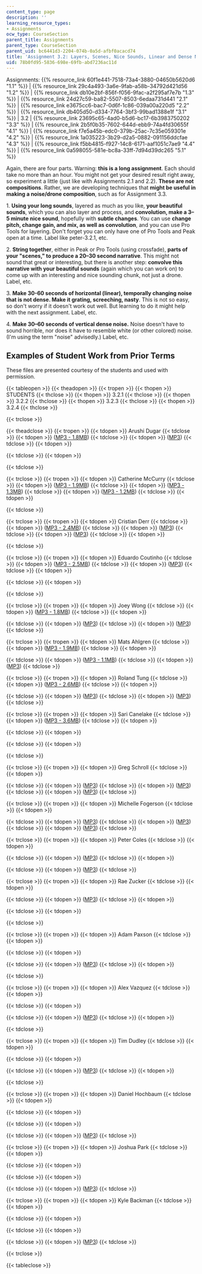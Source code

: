 ```yaml
---
content_type: page
description: ''
learning_resource_types:
- Assignments
ocw_type: CourseSection
parent_title: Assignments
parent_type: CourseSection
parent_uid: bc6441d3-2204-074b-0a5d-afbf0acacd74
title: 'Assignment 3.2: Layers, Scenes, Nice Sounds, Linear and Dense Noise'
uid: 78b0fd95-5836-698e-69fb-abd7236ac11d
---
```


  

Assignments: {{% resource_link 60f1e441-7518-73a4-3880-04650b5620d6 "1.1" %}} | {{% resource_link 29c4a493-3a6e-9fab-a58b-34792d421d56 "1.2" %}} | {{% resource_link db10e2bf-856f-f056-9fac-a2f295af7e7b "1.3" %}} | {{% resource_link 24d27c59-ba82-5507-8503-6edaa731d441 "2.1" %}} | {{% resource_link e3675cc6-bac7-0d6f-1c86-039a00a220d5 "2.2" %}} | {{% resource_link db405d50-d334-7764-3bf3-99bad1388e1f "3.1" %}} | 3.2 | {{% resource_link 23695c65-4ad0-b5d6-bc17-6b3983750202 "3.3" %}} | {{% resource_link 2b5f0b35-7602-644d-ebb9-74a4fd30655f "4.1" %}} | {{% resource_link f7e5a45b-edc0-379b-25ac-7c35e059301e "4.2" %}} | {{% resource_link 1a035223-3b29-d2a5-0882-091156ddcfae "4.3" %}} | {{% resource_link f5bb4815-f927-14c8-6171-aaf1051c7ae9 "4.4" %}} | {{% resource_link 0a598055-581e-bc8a-33ff-7d94d39dc265 "5.1" %}}

  

Again, there are four parts. Warning: **this is a long assignment**. Each should take no more than an hour. You might not get your desired result right away, so experiment a little (just like with Assignments 2.1 and 2.2). **These are not compositions**. Rather, we are developing techniques that **might be useful in making a noise/drone composition**, such as for Assignment 3.3.

1\. **Using your long sounds**, layered as much as you like, **your beautiful sounds**, which you can also layer and process, and **convolution, make a 3–5 minute nice sound**, hopefully with **subtle changes**. You can use **change pitch, change gain, and mix, as well as convolution**, and you can use Pro Tools for layering. Don't forget you can only have one of Pro Tools and Peak open at a time. Label like peter-3.2.1, etc.

2\. **String together**, either in Peak or Pro Tools (using crossfade), **parts of your "scenes," to produce a 20–30 second narrative**. This might not sound that great or interesting, but there is another step: **convolve this narrative with your beautiful sounds** (again which you can work on) to come up with an interesting and nice sounding chunk, not just a drone. Label, etc.

3\. **Make 30-60 seconds of horizontal (linear), temporally changing noise that is not dense. Make it grating, screeching, nasty**. This is not so easy, so don't worry if it doesn't work out well. But learning to do it might help with the next assignment. Label, etc.

4\. **Make 30–60 seconds of vertical dense noise.** Noise doesn't have to sound horrible, nor does it have to resemble white (or other colored) noise. (I'm using the term "noise" advisedly.) Label, etc.

Examples of Student Work from Prior Terms
-----------------------------------------

These files are presented courtesy of the students and used with permission.

{{< tableopen >}}
{{< theadopen >}}
{{< tropen >}}
{{< thopen >}}
STUDENTS
{{< thclose >}}
{{< thopen >}}
3.2.1
{{< thclose >}}
{{< thopen >}}
3.2.2
{{< thclose >}}
{{< thopen >}}
3.2.3
{{< thclose >}}
{{< thopen >}}
3.2.4
{{< thclose >}}

{{< trclose >}}

{{< theadclose >}}
{{< tropen >}}
{{< tdopen >}}
Arushi Dugar
{{< tdclose >}}
{{< tdopen >}}
([MP3 - 1.8MB](/ans7870/21m/21m.361/s08/assignments/3.2/arushi-3.2.1.mp3))
{{< tdclose >}}
{{< tdopen >}}
([MP3](/ans7870/21m/21m.361/s08/assignments/3.2/arushi-3.2.2.mp3))
{{< tdclose >}}
{{< tdopen >}}

{{< tdclose >}}
{{< tdopen >}}

{{< tdclose >}}

{{< trclose >}}
{{< tropen >}}
{{< tdopen >}}
Catherine McCurry
{{< tdclose >}}
{{< tdopen >}}
([MP3 - 1.9MB](/ans7870/21m/21m.361/s08/assignments/3.2/catherine-3.2.1.mp3))
{{< tdclose >}}
{{< tdopen >}}
([MP3 - 1.3MB](/ans7870/21m/21m.361/s08/assignments/3.2/catherine-3.2.2.mp3))
{{< tdclose >}}
{{< tdopen >}}
([MP3 - 1.2MB](/ans7870/21m/21m.361/s08/assignments/3.2/catherine-3.2.3.mp3))
{{< tdclose >}}
{{< tdopen >}}

{{< tdclose >}}

{{< trclose >}}
{{< tropen >}}
{{< tdopen >}}
Cristian Derr
{{< tdclose >}}
{{< tdopen >}}
([MP3 - 2.4MB](/ans7870/21m/21m.361/s08/assignments/3.2/cristian-3.2.1.mp3))
{{< tdclose >}}
{{< tdopen >}}
([MP3](/ans7870/21m/21m.361/s08/assignments/3.2/cristian-3.2.2.mp3))
{{< tdclose >}}
{{< tdopen >}}
([MP3](/ans7870/21m/21m.361/s08/assignments/3.2/cristian-3.2.3.mp3))
{{< tdclose >}}
{{< tdopen >}}

{{< tdclose >}}

{{< trclose >}}
{{< tropen >}}
{{< tdopen >}}
Eduardo Coutinho
{{< tdclose >}}
{{< tdopen >}}
([MP3 - 2.5MB](/ans7870/21m/21m.361/s08/assignments/3.2/eduardo-3.2.1.mp3))
{{< tdclose >}}
{{< tdopen >}}
([MP3](/ans7870/21m/21m.361/s08/assignments/3.2/eduardo-3.2.2.mp3))
{{< tdclose >}}
{{< tdopen >}}

{{< tdclose >}}
{{< tdopen >}}

{{< tdclose >}}

{{< trclose >}}
{{< tropen >}}
{{< tdopen >}}
Joey Wong
{{< tdclose >}}
{{< tdopen >}}
([MP3 - 1.8MB](/ans7870/21m/21m.361/s08/assignments/3.2/joey-3.2.1.mp3))
{{< tdclose >}}
{{< tdopen >}}

{{< tdclose >}}
{{< tdopen >}}
([MP3](/ans7870/21m/21m.361/s08/assignments/3.2/joey-3.2.3.mp3))
{{< tdclose >}}
{{< tdopen >}}
([MP3](/ans7870/21m/21m.361/s08/assignments/3.2/joey-3.2.4.mp3))
{{< tdclose >}}

{{< trclose >}}
{{< tropen >}}
{{< tdopen >}}
Mats Ahlgren
{{< tdclose >}}
{{< tdopen >}}
([MP3 - 1.9MB](/ans7870/21m/21m.361/s08/assignments/3.2/mats-3.2.1.mp3))
{{< tdclose >}}
{{< tdopen >}}

{{< tdclose >}}
{{< tdopen >}}
([MP3 - 1.1MB](/ans7870/21m/21m.361/s08/assignments/3.2/mats-3.2.3.mp3))
{{< tdclose >}}
{{< tdopen >}}
([MP3](/ans7870/21m/21m.361/s08/assignments/3.2/mats-3.2.4.mp3))
{{< tdclose >}}

{{< trclose >}}
{{< tropen >}}
{{< tdopen >}}
Roland Tung
{{< tdclose >}}
{{< tdopen >}}
([MP3 - 2.6MB](/ans7870/21m/21m.361/s08/assignments/3.2/roland-3.2.1.mp3))
{{< tdclose >}}
{{< tdopen >}}

{{< tdclose >}}
{{< tdopen >}}
([MP3](/ans7870/21m/21m.361/s08/assignments/3.2/roland-3.2.3.mp3))
{{< tdclose >}}
{{< tdopen >}}
([MP3](/ans7870/21m/21m.361/s08/assignments/3.2/roland-3.2.4.mp3))
{{< tdclose >}}

{{< trclose >}}
{{< tropen >}}
{{< tdopen >}}
Sari Canelake
{{< tdclose >}}
{{< tdopen >}}
([MP3 - 3.6MB](/ans7870/21m/21m.361/s08/assignments/3.2/sari-3.2.1.mp3))
{{< tdclose >}}
{{< tdopen >}}

{{< tdclose >}}
{{< tdopen >}}

{{< tdclose >}}
{{< tdopen >}}

{{< tdclose >}}

{{< trclose >}}
{{< tropen >}}
{{< tdopen >}}
Greg Schroll
{{< tdclose >}}
{{< tdopen >}}

{{< tdclose >}}
{{< tdopen >}}
([MP3](/ans7870/21m/21m.361/s08/assignments/3.2/greg-3.2.2.mp3))
{{< tdclose >}}
{{< tdopen >}}
([MP3](/ans7870/21m/21m.361/s08/assignments/3.2/greg-3.2.3.mp3))
{{< tdclose >}}
{{< tdopen >}}
([MP3](/ans7870/21m/21m.361/s08/assignments/3.2/greg-3.2.4.mp3))
{{< tdclose >}}

{{< trclose >}}
{{< tropen >}}
{{< tdopen >}}
Michelle Fogerson
{{< tdclose >}}
{{< tdopen >}}

{{< tdclose >}}
{{< tdopen >}}
([MP3](/ans7870/21m/21m.361/s08/assignments/3.2/michelle-3.2.2.mp3))
{{< tdclose >}}
{{< tdopen >}}
([MP3](/ans7870/21m/21m.361/s08/assignments/3.2/michelle-3.2.3.mp3))
{{< tdclose >}}
{{< tdopen >}}
([MP3](/ans7870/21m/21m.361/s08/assignments/3.2/michelle-3.2.4.mp3))
{{< tdclose >}}

{{< trclose >}}
{{< tropen >}}
{{< tdopen >}}
Peter Coles
{{< tdclose >}}
{{< tdopen >}}

{{< tdclose >}}
{{< tdopen >}}
([MP3](/ans7870/21m/21m.361/s08/assignments/3.2/peter-3.2.2.mp3))
{{< tdclose >}}
{{< tdopen >}}

{{< tdclose >}}
{{< tdopen >}}
([MP3](/ans7870/21m/21m.361/s08/assignments/3.2/peter-3.2.4.mp3))
{{< tdclose >}}

{{< trclose >}}
{{< tropen >}}
{{< tdopen >}}
Rae Zucker
{{< tdclose >}}
{{< tdopen >}}

{{< tdclose >}}
{{< tdopen >}}
([MP3](/ans7870/21m/21m.361/s08/assignments/3.2/rae-3.2.2.mp3))
{{< tdclose >}}
{{< tdopen >}}

{{< tdclose >}}
{{< tdopen >}}

{{< tdclose >}}

{{< trclose >}}
{{< tropen >}}
{{< tdopen >}}
Adam Paxson
{{< tdclose >}}
{{< tdopen >}}

{{< tdclose >}}
{{< tdopen >}}

{{< tdclose >}}
{{< tdopen >}}
([MP3](/ans7870/21m/21m.361/s08/assignments/3.2/adam-3.2.3.mp3))
{{< tdclose >}}
{{< tdopen >}}

{{< tdclose >}}

{{< trclose >}}
{{< tropen >}}
{{< tdopen >}}
Alex Vazquez
{{< tdclose >}}
{{< tdopen >}}

{{< tdclose >}}
{{< tdopen >}}

{{< tdclose >}}
{{< tdopen >}}
([MP3](/ans7870/21m/21m.361/s08/assignments/3.2/alex-3.2.3.mp3))
{{< tdclose >}}
{{< tdopen >}}

{{< tdclose >}}

{{< trclose >}}
{{< tropen >}}
{{< tdopen >}}
Tim Dudley
{{< tdclose >}}
{{< tdopen >}}

{{< tdclose >}}
{{< tdopen >}}

{{< tdclose >}}
{{< tdopen >}}
([MP3](/ans7870/21m/21m.361/s08/assignments/3.2/tim-3.2.3.mp3))
{{< tdclose >}}
{{< tdopen >}}

{{< tdclose >}}

{{< trclose >}}
{{< tropen >}}
{{< tdopen >}}
Daniel Hochbaum
{{< tdclose >}}
{{< tdopen >}}

{{< tdclose >}}
{{< tdopen >}}

{{< tdclose >}}
{{< tdopen >}}

{{< tdclose >}}
{{< tdopen >}}
([MP3](/ans7870/21m/21m.361/s08/assignments/3.2/daniel-3.2.4.mp3))
{{< tdclose >}}

{{< trclose >}}
{{< tropen >}}
{{< tdopen >}}
Joshua Park
{{< tdclose >}}
{{< tdopen >}}

{{< tdclose >}}
{{< tdopen >}}

{{< tdclose >}}
{{< tdopen >}}

{{< tdclose >}}
{{< tdopen >}}
([MP3](/ans7870/21m/21m.361/s08/assignments/3.2/joshua-3.2.4.mp3))
{{< tdclose >}}

{{< trclose >}}
{{< tropen >}}
{{< tdopen >}}
Kyle Backman
{{< tdclose >}}
{{< tdopen >}}

{{< tdclose >}}
{{< tdopen >}}

{{< tdclose >}}
{{< tdopen >}}

{{< tdclose >}}
{{< tdopen >}}
([MP3](/ans7870/21m/21m.361/s08/assignments/3.2/kyle-3.2.4.mp3))
{{< tdclose >}}

{{< trclose >}}

{{< tableclose >}}